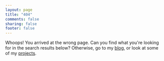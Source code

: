 ```yaml
---
layout: page
title: "404"
comments: false
sharing: false
footer: false
---
```


Whoops! You arrived at the wrong page. Can you find what you're looking for in the search results below? Otherwise, go to my [blog](/blog), or look at some of my [projects](/projects/).

<div id="results-404"></div>

<script>
$(function() {
  var path = window.location.pathname;
  path = path.replace(/(\.html|\.htm|\.css|\.js)/, '');
  path = path.replace(/\//g,' ');
  path = path.substr(1); // trim first space

  $('#st-results-container').appendTo($('#results-404'));
  if (path === '404') return;

  $('#st-search-input').val(path);
  setTimeout(function cb() {
    if (window.Swiftype.Util) {
      window.Swiftype.Util.setSearchLocation(path, 1); //setSearchLocation(query, page)
    }
    else {
      setTimeout(cb,500);
    }
  }, 500)
});
</script>
